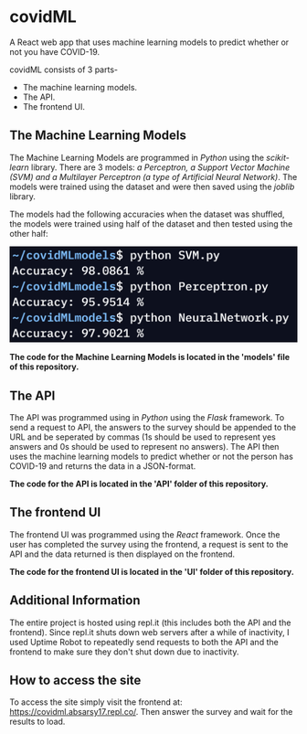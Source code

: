 # covidML
A React web app that uses machine learning models to predict whether or not you have COVID-19.

covidML consists of 3 parts-
- The machine learning models.
- The API.
- The frontend UI.

## The Machine Learning Models
The Machine Learning Models are programmed in _Python_ using the _scikit-learn_ library. There are 3 models: _a Perceptron, a Support Vector Machine (SVM) and a Multilayer Perceptron (a type of Artificial Neural Network)_. The models were trained using the dataset and were then saved using the _joblib_ library. 

The models had the following accuracies when the dataset was shuffled, the models were trained using half of the dataset and then tested using the other half:

<img src="accuracies.png">

__The code for the Machine Learning Models is located in the 'models' file of this repository.__

## The API
The API was programmed using in _Python_ using the _Flask_ framework. To send a request to API, the answers to the survey should be appended to the URL and be seperated by commas (1s should be used to represent yes answers and 0s should be used to represent no answers). The API then uses the machine learning models to predict whether or not the person has COVID-19 and returns the data in a JSON-format.

__The code for the API is located in the 'API' folder of this repository.__

## The frontend UI
The frontend UI was programmed using the _React_ framework. Once the user has completed the survey using the frontend, a request is sent to the API and the data returned is then displayed on the frontend. 

__The code for the frontend UI is located in the 'UI' folder of this repository.__

## Additional Information
The entire project is hosted using repl.it (this includes both the API and the frontend). Since repl.it shuts down web servers after a while of inactivity, I used Uptime Robot to repeatedly send requests to both the API and the frontend to make sure they don't shut down due to inactivity.

## How to access the site
To access the site simply visit the frontend at: https://covidml.absarsy17.repl.co/. Then answer the survey and wait for the results to load.
